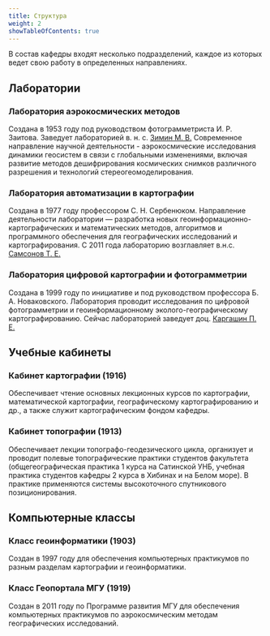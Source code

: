 ```yaml
---
title: Структура
weight: 2
showTableOfContents: true
---
```

В состав кафедры входят несколько подразделений, каждое из которых ведет свою работу в определенных направлениях.

## Лаборатории

### Лаборатория аэрокосмических методов

Создана в 1953 году под руководством фотограмметриста И. Р. Заитова.  Заведует лабораторией в. н. с. [Зимин М. В.](../staff/zimin) Современное направление научной деятельности - аэрокосмические исследования динамики геосистем в связи с глобальными изменениями, включая развитие методов дешифрирования космических снимков различного разрешения и технологий стереогеомоделирования.

### Лаборатория автоматизации в картографии

Создана в 1977 году профессором С. Н. Сербенюком. Направление деятельности лаборатории — разработка новых геоинформационно-картографических и математических методов, алгоритмов и программного обеспечения для географических исследований и картографирования. С 2011 года лабораторию возглавляет в.н.с. [Самсонов Т. Е.](../staff/samsonov)

### Лаборатория цифровой картографии и фотограмметрии

Создана в 1999 году по инициативе и под руководством профессора Б. А. Новаковского. Лаборатория проводит исследования по цифровой фотограмметрии и геоинформационному эколого-географическому картографированию. Сейчас лабораторией заведует доц. [Каргашин П. Е.](../staff/kargashin)

## Учебные кабинеты

### Кабинет картографии (1916)

Обеспечивает чтение основных лекционных курсов по картографии, математической картографии, географическому картографированию и др., а также служит картографическим фондом кафедры.

### Кабинет топографии (1913)

Обеспечивает лекции топографо-геодезического цикла, организует и проводит полевые топографические практики студентов факультета (общегеографическая практика 1 курса на Сатинской УНБ, учебная практика студентов кафедры 2 курса в Хибинах и на Белом море). В практике применяются системы высокоточного спутникового позиционирования.

## Компьютерные классы

### Класс геоинформатики (1903)

Создан в 1997 году для обеспечения компьютерных практикумов по разным разделам картографии и геоинформатики.

### Класс Геопортала МГУ (1919)

Создан в 2011 году по Программе развития МГУ для обеспечения компьютерных практикумов по аэрокосмическим методам географических исследований.